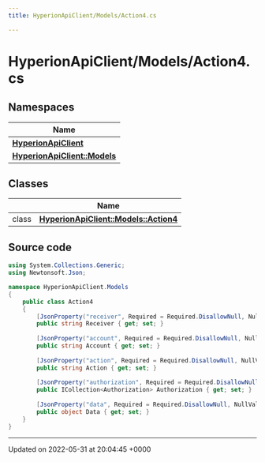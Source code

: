 ```yaml
---
title: HyperionApiClient/Models/Action4.cs

---
```


# HyperionApiClient/Models/Action4.cs



## Namespaces

| Name           |
| -------------- |
| **[HyperionApiClient](/Namespaces/namespace_hyperion_api_client.md)**  |
| **[HyperionApiClient::Models](/Namespaces/namespace_hyperion_api_client_1_1_models.md)**  |

## Classes

|                | Name           |
| -------------- | -------------- |
| class | **[HyperionApiClient::Models::Action4](/Classes/class_hyperion_api_client_1_1_models_1_1_action4.md)**  |




## Source code

```csharp
using System.Collections.Generic;
using Newtonsoft.Json;

namespace HyperionApiClient.Models
{
    public class Action4 
    {
        [JsonProperty("receiver", Required = Required.DisallowNull, NullValueHandling = NullValueHandling.Ignore)]
        public string Receiver { get; set; }
    
        [JsonProperty("account", Required = Required.DisallowNull, NullValueHandling = NullValueHandling.Ignore)]
        public string Account { get; set; }
    
        [JsonProperty("action", Required = Required.DisallowNull, NullValueHandling = NullValueHandling.Ignore)]
        public string Action { get; set; }
    
        [JsonProperty("authorization", Required = Required.DisallowNull, NullValueHandling = NullValueHandling.Ignore)]
        public ICollection<Authorization> Authorization { get; set; }
    
        [JsonProperty("data", Required = Required.DisallowNull, NullValueHandling = NullValueHandling.Ignore)]
        public object Data { get; set; }
    }
}
```


-------------------------------

Updated on 2022-05-31 at 20:04:45 +0000

